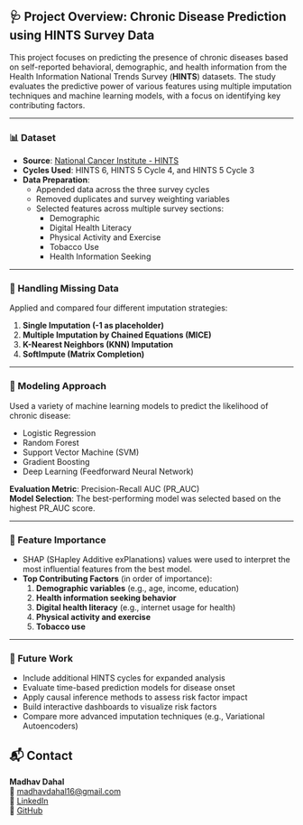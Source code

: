 ## 🩺 Project Overview: Chronic Disease Prediction using HINTS Survey Data

This project focuses on predicting the presence of chronic diseases based on self-reported behavioral, demographic, and health information from the Health Information National Trends Survey (**HINTS**) datasets. The study evaluates the predictive power of various features using multiple imputation techniques and machine learning models, with a focus on identifying key contributing factors.

---

### 📊 Dataset

- **Source**: [National Cancer Institute - HINTS](https://hints.cancer.gov)
- **Cycles Used**: HINTS 6, HINTS 5 Cycle 4, and HINTS 5 Cycle 3
- **Data Preparation**:
  - Appended data across the three survey cycles
  - Removed duplicates and survey weighting variables
  - Selected features across multiple survey sections:
    - Demographic
    - Digital Health Literacy
    - Physical Activity and Exercise
    - Tobacco Use
    - Health Information Seeking

---

### 🧼 Handling Missing Data

Applied and compared four different imputation strategies:
1. **Single Imputation (-1 as placeholder)**
2. **Multiple Imputation by Chained Equations (MICE)**
3. **K-Nearest Neighbors (KNN) Imputation**
4. **SoftImpute (Matrix Completion)**

---

### 🤖 Modeling Approach

Used a variety of machine learning models to predict the likelihood of chronic disease:
- Logistic Regression
- Random Forest
- Support Vector Machine (SVM)
- Gradient Boosting
- Deep Learning (Feedforward Neural Network)

**Evaluation Metric**: Precision-Recall AUC (PR_AUC)  
**Model Selection**: The best-performing model was selected based on the highest PR_AUC score.

---

### 📌 Feature Importance

- SHAP (SHapley Additive exPlanations) values were used to interpret the most influential features from the best model.
- **Top Contributing Factors** (in order of importance):
  1. **Demographic variables** (e.g., age, income, education)
  2. **Health information seeking behavior**
  3. **Digital health literacy** (e.g., internet usage for health)
  4. **Physical activity and exercise**
  5. **Tobacco use**

---

### 🔮 Future Work

- Include additional HINTS cycles for expanded analysis
- Evaluate time-based prediction models for disease onset
- Apply causal inference methods to assess risk factor impact
- Build interactive dashboards to visualize risk factors
- Compare more advanced imputation techniques (e.g., Variational Autoencoders)



## 📬 Contact

**Madhav Dahal**  
📧 madhavdahal16@gmail.com  
🔗 [LinkedIn](https://www.linkedin.com/in/madhav-dahal-ms-9a1147b0)  
🔗 [GitHub](https://github.com/Madhav4487)
